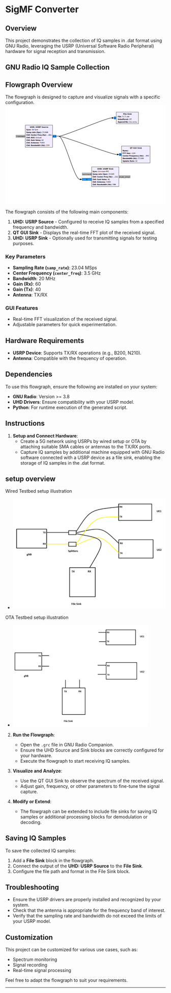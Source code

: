 # SigMF Converter
## Overview
This project demonstrates the collection of IQ samples in .dat format using GNU Radio, leveraging the USRP (Universal Software Radio Peripheral) hardware for signal reception and transmission. 

## GNU Radio IQ Sample Collection
## Flowgraph Overview
The flowgraph is designed to capture and visualize signals with a specific configuration.
![GNU flowgarph](https://github.com/Mohammed24699/IQ-samples-collection/blob/main/flowgraph%20picture.png?raw=true)


The flowgraph consists of the following main components:
1. **UHD: USRP Source** - Configured to receive IQ samples from a specified frequency and bandwidth.
2. **QT GUI Sink** - Displays the real-time FFT plot of the received signal.
3. **UHD: USRP Sink** - Optionally used for transmitting signals for testing purposes.

### Key Parameters

- **Sampling Rate (`samp_rate`)**: 23.04 MSps
- **Center Frequency (`center_freq`)**: 3.5 GHz
- **Bandwidth**: 20 MHz
- **Gain (Rx)**: 60
- **Gain (Tx)**: 40
- **Antenna**: TX/RX

### GUI Features
- Real-time FFT visualization of the received signal.
- Adjustable parameters for quick experimentation.

## Hardware Requirements

- **USRP Device**: Supports TX/RX operations (e.g., B200, N210).
- **Antenna**: Compatible with the frequency of operation.

## Dependencies

To use this flowgraph, ensure the following are installed on your system:
- **GNU Radio**: Version >= 3.8
- **UHD Drivers**: Ensure compatibility with your USRP model.
- **Python**: For runtime execution of the generated script.

## Instructions

1. **Setup and Connect Hardware**:
   -  Create a 5G network using USRPs by wired setup or OTA by attaching suitable SMA cables or antennas to the TX/RX ports.
   -  Capture IQ samples by additional machine equipped with GNU Radio software connected with a USRP device as a file sink, enabling the storage of IQ samples in the .dat format.

## setup overview
Wired Testbed setup illustration  
   -  ![Wired setup](https://github.com/Mohammed24699/IQ-samples-collection/blob/main/wired%20setup.png)

OTA Testbed setup illustration  
   -  ![Antenna setup](https://github.com/Mohammed24699/IQ-samples-collection/blob/main/antenna%20setup.png)


2. **Run the Flowgraph**:
   - Open the `.grc` file in GNU Radio Companion.
   - Ensure the UHD Source and Sink blocks are correctly configured for your hardware.
   - Execute the flowgraph to start receiving IQ samples.

3. **Visualize and Analyze**:
   - Use the QT GUI Sink to observe the spectrum of the received signal.
   - Adjust gain, frequency, or other parameters to fine-tune the signal capture.

4. **Modify or Extend**:
   - The flowgraph can be extended to include file sinks for saving IQ samples or additional processing blocks for demodulation or decoding.

## Saving IQ Samples

To save the collected IQ samples:
1. Add a **File Sink** block in the flowgraph.
2. Connect the output of the **UHD: USRP Source** to the **File Sink**.
3. Configure the file path and format in the File Sink block.

## Troubleshooting

- Ensure the USRP drivers are properly installed and recognized by your system.
- Check that the antenna is appropriate for the frequency band of interest.
- Verify that the sampling rate and bandwidth do not exceed the limits of your USRP model.

## Customization

This project can be customized for various use cases, such as:
- Spectrum monitoring
- Signal recording
- Real-time signal processing

Feel free to adapt the flowgraph to suit your requirements.

---

